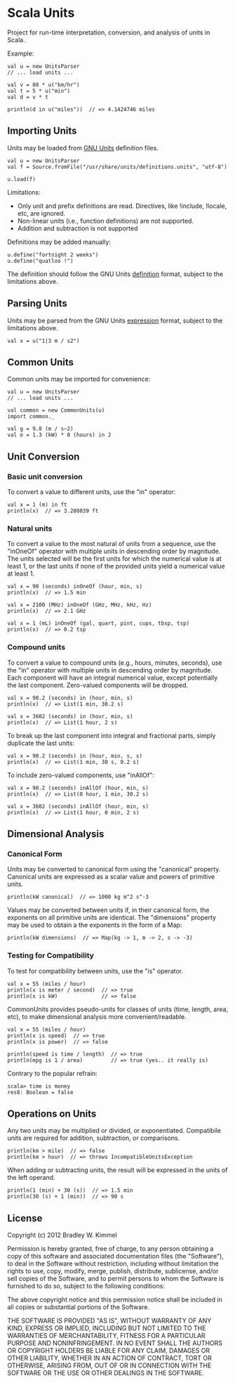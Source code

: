 Scala Units
===========

Project for run-time interpretation, conversion, and analysis of units
in Scala.

Example:

    val u = new UnitsParser
    // ... load units ...

    val v = 80 * u("km/hr") 
    val t = 5 * u("min")
    val d = v * t

    println(d in u("miles"))  // => 4.1424746 miles


Importing Units
---------------

Units may be loaded from [GNU Units](http://www.gnu.org/software/units/)
definition files.

    val u = new UnitsParser
    val f = Source.fromFile("/usr/share/units/definitions.units", "utf-8")

    u.load(f)

Limitations:

  - Only unit and prefix definitions are read.  Directives, like !include,
  !locale, etc, are ignored.
  - Non-linear units (i.e., function definitions) are not supported.
  - Addition and subtraction is not supported

Definitions may be added manually:

    u.define("fortnight 2 weeks")
    u.define("quatloo !")

The definition should follow the GNU Units
[definition](http://www.gnu.org/software/units/manual/units.html#Unit-Definitions)
format, subject to the limitations above.


Parsing Units
-------------

Units may be parsed from the GNU Units
[expression](http://www.gnu.org/software/units/manual/units.html#Unit-Expressions)
format, subject to the limitations above.

    val x = u("1|3 m / s2")


Common Units
------------

Common units may be imported for convenience:

    val u = new UnitsParser
    // ... load units ...

    val common = new CommonUnits(u)
    import common._

    val g = 9.8 (m / s~2)
    val e = 1.3 (kW) * 8 (hours) in J


Unit Conversion
---------------

### Basic unit conversion

To convert a value to different units, use the "in" operator:

    val x = 1 (m) in ft 
    println(x)  // => 3.280839 ft

### Natural units

To convert a value to the most natural of units from a sequence, use
the "inOneOf" operator with multiple units in descending order by
magnitude.  The units selected will be the first units for which the
numerical value is at least 1, or the last units if none of the provided
units yield a numerical value at least 1.

    val x = 90 (seconds) inOneOf (hour, min, s)
    println(x)  // => 1.5 min

    val x = 2100 (MHz) inOneOf (GHz, MHz, kHz, Hz)
    println(x)  // => 2.1 GHz

    val x = 1 (mL) inOneOf (gal, quart, pint, cups, tbsp, tsp)
    println(x)  // => 0.2 tsp

### Compound units

To convert a value to compound units (e.g., hours, minutes, seconds),
use the "in" operator with multiple units in descending order by
magnitude.  Each component will have an integral numerical value, except
potentially the last component.  Zero-valued components will be dropped.

    val x = 90.2 (seconds) in (hour, min, s)
    println(x)  // => List(1 min, 30.2 s)

    val x = 3602 (seconds) in (hour, min, s)
    println(x)  // => List(1 hour, 2 s)

To break up the last component into integral and fractional parts,
simply duplicate the last units:

    val x = 90.2 (seconds) in (hour, min, s, s)
    println(x)  // => List(1 min, 30 s, 0.2 s)

To include zero-valued components, use "inAllOf":

    val x = 90.2 (seconds) inAllOf (hour, min, s)
    println(x)  // => List(0 hour, 1 min, 30.2 s)

    val x = 3602 (seconds) inAllOf (hour, min, s)
    println(x)  // => List(1 hour, 0 min, 2 s)


Dimensional Analysis
--------------------

### Canonical Form

Units may be converted to canonical form using the "canonical" property.
Canonical units are expressed as a scalar value and powers of primitive
units.

    println(kW canonical)  // => 1000 kg m^2 s^-3

Values may be converted between units if, in their canonical form, the
exponents on all primitive units are identical.  The "dimensions"
property may be used to obtain a the exponents in the form of a Map:

    println(kW dimensions)  // => Map(kg -> 1, m -> 2, s -> -3)

### Testing for Compatibility

To test for compatibility between units, use the "is" operator.

    val x = 55 (miles / hour)
    println(x is meter / second)  // => true
    println(x is kW)              // => false

CommonUnits provides pseudo-units for classes of units (time, length,
area, etc), to make dimensional analysis more convenient/readable.

    val x = 55 (miles / hour)
    println(x is speed)  // => true
    println(x is power)  // => false

    println(speed is time / length)  // => true
    println(mpg is 1 / area)         // => true (yes.. it really is)

Contrary to the popular refrain:

    scala> time is money
    res8: Boolean = false


Operations on Units
-------------------

Any two units may be multiplied or divided, or exponentiated.
Compatibile units are required for addition, subtraction, or
comparisons.

    println(km > mile)  // => false
    println(km > hour)  // => throws IncompatibleUnitsException

When adding or subtracting units, the result will be expressed in the
units of the left operand.

    println(1 (min) + 30 (s))  // => 1.5 min
    println(30 (s) + 1 (min))  // => 90 s


License
-------

Copyright (c) 2012 Bradley W. Kimmel

Permission is hereby granted, free of charge, to any person
obtaining a copy of this software and associated documentation
files (the "Software"), to deal in the Software without
restriction, including without limitation the rights to use,
copy, modify, merge, publish, distribute, sublicense, and/or sell
copies of the Software, and to permit persons to whom the
Software is furnished to do so, subject to the following
conditions:

The above copyright notice and this permission notice shall be
included in all copies or substantial portions of the Software.

THE SOFTWARE IS PROVIDED "AS IS", WITHOUT WARRANTY OF ANY KIND,
EXPRESS OR IMPLIED, INCLUDING BUT NOT LIMITED TO THE WARRANTIES
OF MERCHANTABILITY, FITNESS FOR A PARTICULAR PURPOSE AND
NONINFRINGEMENT. IN NO EVENT SHALL THE AUTHORS OR COPYRIGHT
HOLDERS BE LIABLE FOR ANY CLAIM, DAMAGES OR OTHER LIABILITY,
WHETHER IN AN ACTION OF CONTRACT, TORT OR OTHERWISE, ARISING
FROM, OUT OF OR IN CONNECTION WITH THE SOFTWARE OR THE USE OR
OTHER DEALINGS IN THE SOFTWARE.

